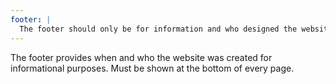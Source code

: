 ```yaml
---
footer: |
  The footer should only be for information and who designed the website.
---
```


The footer provides when and who the website was created for informational purposes. Must be shown at the bottom of every page.
